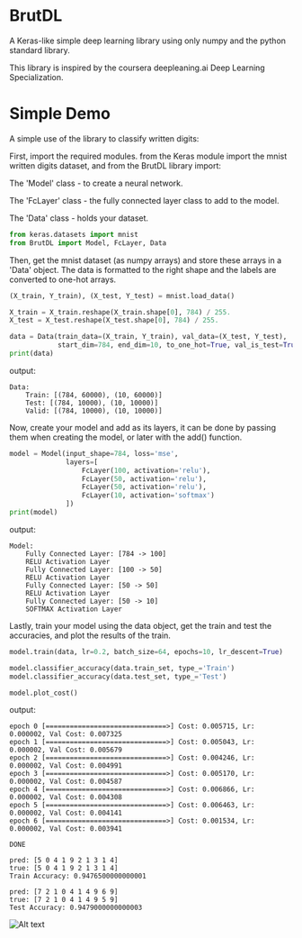 # BrutDL
A Keras-like simple deep learning library using only numpy and the python standard library.

This library is inspired by the coursera deepleaning.ai Deep Learning Specialization.


# Simple Demo
A simple use of the library to classify written digits:

First, import the required modules.
from the Keras module import the mnist written digits dataset, and from the BrutDL library import:

The 'Model' class - to create a neural network.

The 'FcLayer' class - the fully connected layer class to add to the model.

The 'Data' class - holds your dataset.
```python
from keras.datasets import mnist
from BrutDL import Model, FcLayer, Data
```

Then, get the mnist dataset (as numpy arrays) and store these arrays in a 'Data' object.
The data is formatted to the right shape and the labels are converted to one-hot arrays.
```python
(X_train, Y_train), (X_test, Y_test) = mnist.load_data()

X_train = X_train.reshape(X_train.shape[0], 784) / 255.
X_test = X_test.reshape(X_test.shape[0], 784) / 255.

data = Data(train_data=(X_train, Y_train), val_data=(X_test, Y_test),
            start_dim=784, end_dim=10, to_one_hot=True, val_is_test=True)
print(data)
```
output:
```
Data:
	Train: [(784, 60000), (10, 60000)]
	Test: [(784, 10000), (10, 10000)]
	Valid: [(784, 10000), (10, 10000)]
```

Now, create your model and add as its layers, it can be done by passing them when creating the model, or later with the add() function.
```python
model = Model(input_shape=784, loss='mse',
              layers=[
                  FcLayer(100, activation='relu'),
                  FcLayer(50, activation='relu'),
                  FcLayer(50, activation='relu'),
                  FcLayer(10, activation='softmax')
              ])
print(model)
```
output:
```
Model:
	Fully Connected Layer: [784 -> 100]
	RELU Activation Layer
	Fully Connected Layer: [100 -> 50]
	RELU Activation Layer
	Fully Connected Layer: [50 -> 50]
	RELU Activation Layer
	Fully Connected Layer: [50 -> 10]
	SOFTMAX Activation Layer
```

Lastly, train your model using the data object, get the train and test the accuracies, and plot the results of the train.
```python
model.train(data, lr=0.2, batch_size=64, epochs=10, lr_descent=True)

model.classifier_accuracy(data.train_set, type_='Train')
model.classifier_accuracy(data.test_set, type_='Test')

model.plot_cost()
```
output:
```
epoch 0 [==============================>] Cost: 0.005715, Lr: 0.000002, Val Cost: 0.007325
epoch 1 [==============================>] Cost: 0.005043, Lr: 0.000002, Val Cost: 0.005679
epoch 2 [==============================>] Cost: 0.004246, Lr: 0.000002, Val Cost: 0.004991
epoch 3 [==============================>] Cost: 0.005170, Lr: 0.000002, Val Cost: 0.004587
epoch 4 [==============================>] Cost: 0.006866, Lr: 0.000002, Val Cost: 0.004308
epoch 5 [==============================>] Cost: 0.006463, Lr: 0.000002, Val Cost: 0.004141
epoch 6 [==============================>] Cost: 0.001534, Lr: 0.000002, Val Cost: 0.003941

DONE

pred: [5 0 4 1 9 2 1 3 1 4]
true: [5 0 4 1 9 2 1 3 1 4]
Train Accuracy: 0.9476500000000001

pred: [7 2 1 0 4 1 4 9 6 9]
true: [7 2 1 0 4 1 4 9 5 9]
Test Accuracy: 0.9479000000000003
```

![Alt text](relative/path/to/img.jpg?raw=true "Title")
